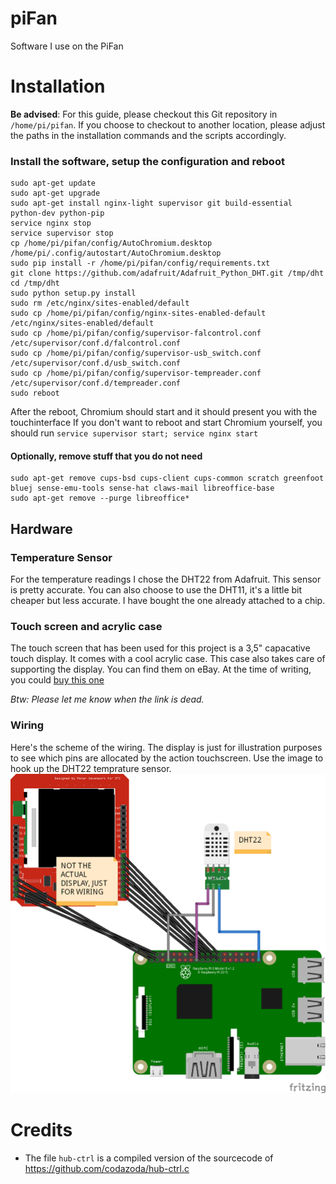 # piFan
Software I use on the PiFan


# Installation

**Be advised**: For this guide, please checkout this Git repository in 
`/home/pi/pifan`. If you choose to checkout to another location, please 
adjust the paths in the installation commands and the scripts accordingly.

### Install the software, setup the configuration and reboot
```
sudo apt-get update
sudo apt-get upgrade
sudo apt-get install nginx-light supervisor git build-essential python-dev python-pip
service nginx stop
service supervisor stop
cp /home/pi/pifan/config/AutoChromium.desktop /home/pi/.config/autostart/AutoChromium.desktop
sudo pip install -r /home/pi/pifan/config/requirements.txt
git clone https://github.com/adafruit/Adafruit_Python_DHT.git /tmp/dht
cd /tmp/dht
sudo python setup.py install
sudo rm /etc/nginx/sites-enabled/default
sudo cp /home/pi/pifan/config/nginx-sites-enabled-default /etc/nginx/sites-enabled/default
sudo cp /home/pi/pifan/config/supervisor-falcontrol.conf /etc/supervisor/conf.d/falcontrol.conf
sudo cp /home/pi/pifan/config/supervisor-usb_switch.conf /etc/supervisor/conf.d/usb_switch.conf
sudo cp /home/pi/pifan/config/supervisor-tempreader.conf /etc/supervisor/conf.d/tempreader.conf
sudo reboot
```

After the reboot, Chromium should start and it should present you with the touchinterface
If you don't want to reboot and start Chromium yourself, you should run `service supervisor start; service nginx start`

#### Optionally, remove stuff that you do not need
```
sudo apt-get remove cups-bsd cups-client cups-common scratch greenfoot bluej sense-emu-tools sense-hat claws-mail libreoffice-base
sudo apt-get remove --purge libreoffice*
```


## Hardware

### Temperature Sensor
For the temperature readings I chose the DHT22 from Adafruit. This sensor is 
pretty accurate. You can also choose to use the DHT11, it's a little bit 
cheaper but less accurate. I have bought the one already attached to a chip.

### Touch screen and acrylic case
The touch screen that has been used for this project is a 3,5" capacative 
touch display. It comes with a cool acrylic case. This case also takes care
of supporting the display.
You can find them on eBay. At the time of writing, you could 
[buy this one](https://www.ebay.com/p/3-5-TFT-LCD-Touch-Screen-Display-Clear-Case-for-Raspberry-Pi-2-3-Pi3-Model-B/629458989)

_Btw: Please let me know when the link is dead._

### Wiring
Here's the scheme of the wiring. The display is just for illustration purposes 
to see which pins are allocated by the action touchscreen. Use the image to 
hook up the DHT22 temprature sensor.
![Wiring of the PiFan](config/pifan_wiring.png?raw=true "Wiring of the PiFan")

# Credits
 * The file `hub-ctrl` is a compiled version of the sourcecode of https://github.com/codazoda/hub-ctrl.c

